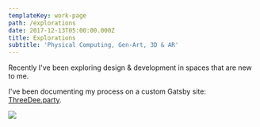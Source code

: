```yaml
---
templateKey: work-page
path: /explorations
date: 2017-12-13T05:00:00.000Z
title: Explorations
subtitle: 'Physical Computing, Gen-Art, 3D & AR'
---
```

Recently I've been exploring design & development in spaces that are new to me.

I've been documenting my process on a custom Gatsby site: [ThreeDee.party](http://threedee.party/).

![](/img/ar_001.png)
